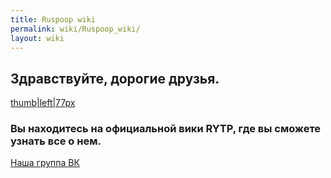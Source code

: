 ```yaml
---
title: Ruspoop wiki
permalink: wiki/Ruspoop_wiki/
layout: wiki
---
```


## **Здравствуйте, дорогие друзья.**

[thumb\|left\|77px](Файл:RYTP_wiki_logo.png "wikilink")

### Вы находитесь на официальной вики RYTP, где вы сможете узнать все о нем.

[Наша группа ВК](https://vk.com/ruspoopwiki)
